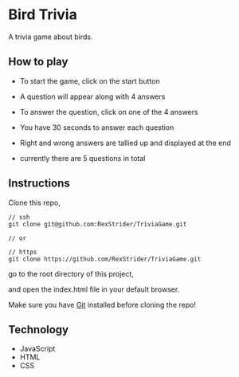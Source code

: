 # Bird Trivia

A trivia game about birds.

## How to play

* To start the game, click on the start button

* A question will appear along with 4 answers

* To answer the question, click on one of the 4 answers

* You have 30 seconds to answer each question

* Right and wrong answers are tallied up and displayed at the end

* currently there are 5 questions in total

## Instructions

Clone this repo,

```
// ssh
git clone git@github.com:RexStrider/TriviaGame.git

// or

// https
git clone https://github.com/RexStrider/TriviaGame.git
```

go to the root directory of this project,

and open the index.html file in your default browser.

Make sure you have [Git](https://git-scm.com/downloads) installed before cloning the repo!

## Technology

 - JavaScript
 - HTML
 - CSS